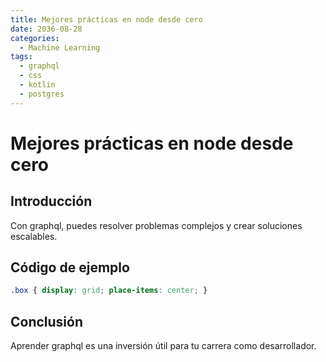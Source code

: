 ```yaml
---
title: Mejores prácticas en node desde cero
date: 2036-08-28
categories:
  - Machine Learning
tags:
  - graphql
  - css
  - kotlin
  - postgres
---
```


# Mejores prácticas en node desde cero

## Introducción

Con graphql, puedes resolver problemas complejos y crear soluciones escalables.

## Código de ejemplo

```css
.box { display: grid; place-items: center; }
```

## Conclusión

Aprender graphql es una inversión útil para tu carrera como desarrollador.